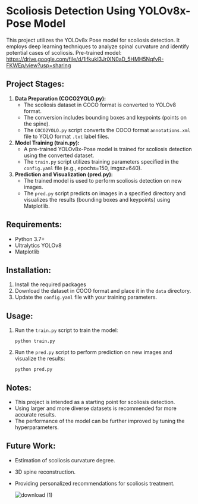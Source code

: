 # Scoliosis Detection Using YOLOv8x-Pose Model

This project utilizes the YOLOv8x Pose model for scoliosis detection. It employs deep learning techniques to analyze spinal curvature and identify potential cases of scoliosis.
Pre-trained model: https://drive.google.com/file/d/1ifkukI3JriXN0aD_5HMH5NqfvR-FKWEp/view?usp=sharing

## Project Stages:

1. **Data Preparation (COCO2YOLO.py):**
   - The scoliosis dataset in COCO format is converted to YOLOv8 format. 
   - The conversion includes bounding boxes and keypoints (points on the spine).
   - The `COCO2YOLO.py` script converts the COCO format `annotations.xml` file to YOLO format `.txt` label files.
2. **Model Training (train.py):**
   - A pre-trained YOLOv8x-Pose model is trained for scoliosis detection using the converted dataset.
   - The `train.py` script utilizes training parameters specified in the `config.yaml` file (e.g., epochs=150, imgsz=640).
3. **Prediction and Visualization (pred.py):**
   - The trained model is used to perform scoliosis detection on new images.
   - The `pred.py` script predicts on images in a specified directory and visualizes the results (bounding boxes and keypoints) using Matplotlib.

## Requirements:

- Python 3.7+
- Ultralytics YOLOv8
- Matplotlib

## Installation:

1. Install the required packages
2. Download the dataset in COCO format and place it in the `data` directory.
3. Update the `config.yaml` file with your training parameters.

## Usage:

1. Run the `train.py` script to train the model:
   ```
   python train.py
   ```
2. Run the `pred.py` script to perform prediction on new images and visualize the results:
   ```
   python pred.py
   ```
## Notes:


- This project is intended as a starting point for scoliosis detection.
- Using larger and more diverse datasets is recommended for more accurate results.
- The performance of the model can be further improved by tuning the hyperparameters.

## Future Work:

- Estimation of scoliosis curvature degree.
- 3D spine reconstruction.
- Providing personalized recommendations for scoliosis treatment.

  ![download (1)](https://github.com/user-attachments/assets/017be302-1c86-4dbc-9d92-5e6b438cd1d4)
